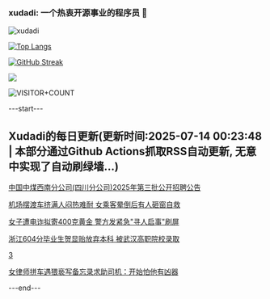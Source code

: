 ### xudadi: 一个热衷开源事业的程序员 👋

![xudadi](https://github-readme-stats-git-masterorgs-github-readme-stats-team.vercel.app/api?username=xudadi)

[![Top Langs](https://github-readme-stats.vercel.app/api/top-langs/?username=xudadi)](https://github.com/anuraghazra/github-readme-stats)

[![GitHub Streak](https://streak-stats.demolab.com?user=xudadi&locale=zh_Hans)](https://git.io/streak-stats)

![](https://raw.githubusercontent.com/xudadi/xudadi/main/assets/github-contribution-grid-snake.svg)

![VISITOR+COUNT](https://komarev.com/ghpvc/?username=xudadi&label=VISITOR+COUNT)


---start---

## Xudadi的每日更新(更新时间:2025-07-14 00:23:48 | 本部分通过Github Actions抓取RSS自动更新, 无意中实现了自动刷绿墙...)

[中国中煤西南分公司(四川分公司)2025年第三批公开招聘公告](https://www.gongkaoleida.com/article/2507061)

[机场摆渡车挤满人闷热难耐 女乘客晕倒后有人砸窗自救](https://m.163.com/news/article/K4C7JV3D05561G0D.html)

[女子遭电诈拟寄400克黄金 警方发紧急"寻人启事"刷屏](https://m.163.com/news/article/K4C764CV051492T3.html)

[浙江604分毕业生贺显贻放弃本科 被武汉高职院校录取](https://m.163.com/news/article/K4BVG5SF05149FJ6.html)

[3](https://m.163.com/touch/news/sub/domestic)

[女律师拼车遇猥亵写备忘录求助司机：开始怕他有凶器](https://m.163.com/news/article/K4BVV9EC051492T3.html)

---end---
